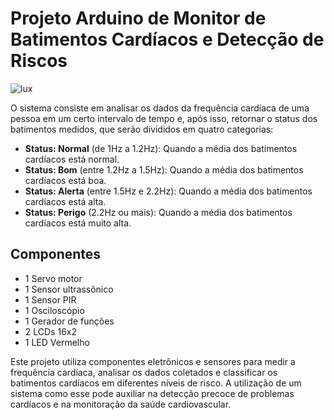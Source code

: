 # Projeto Arduino de Monitor de Batimentos Cardíacos e Detecção de Riscos

![lux](https://github.com/EduardoDosSantosFerreira/System-Heart/blob/main/System_Heart.png)

O sistema consiste em analisar os dados da frequência cardíaca de uma pessoa em um certo intervalo de tempo e, após isso, retornar o status dos batimentos medidos, que serão divididos em quatro categorias:

- **Status: Normal** (de 1Hz a 1.2Hz): Quando a média dos batimentos cardíacos está normal.
- **Status: Bom** (entre 1.2Hz a 1.5Hz): Quando a média dos batimentos cardíacos está boa.
- **Status: Alerta** (entre 1.5Hz e 2.2Hz): Quando a média dos batimentos cardíacos está alta.
- **Status: Perigo** (2.2Hz ou mais): Quando a média dos batimentos cardíacos está muito alta.

## Componentes

- 1 Servo motor
- 1 Sensor ultrassônico
- 1 Sensor PIR
- 1 Osciloscópio
- 1 Gerador de funções
- 2 LCDs 16x2
- 1 LED Vermelho

Este projeto utiliza componentes eletrônicos e sensores para medir a frequência cardíaca, analisar os dados coletados e classificar os batimentos cardíacos em diferentes níveis de risco. A utilização de um sistema como esse pode auxiliar na detecção precoce de problemas cardíacos e na monitoração da saúde cardiovascular.
